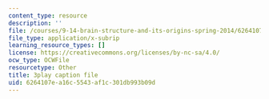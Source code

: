 ```yaml
---
content_type: resource
description: ''
file: /courses/9-14-brain-structure-and-its-origins-spring-2014/6264107ea16c5543af1c301db993b09d_555128.vtt
file_type: application/x-subrip
learning_resource_types: []
license: https://creativecommons.org/licenses/by-nc-sa/4.0/
ocw_type: OCWFile
resourcetype: Other
title: 3play caption file
uid: 6264107e-a16c-5543-af1c-301db993b09d
---
```

